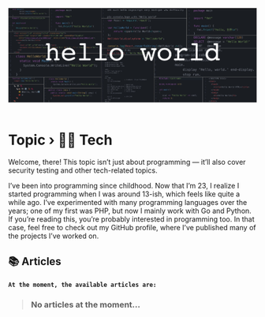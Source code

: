 <!-- {"title":"Topic - Programming", "description":"Welcome, there! This topic isn’t just about programming — it’ll also cover security testing and other tech-related topics.", "image_url":"https://github.com/narukoshin/blog/blob/assets/programming_header.jpg?raw=true"} -->
<img src="https://github.com/narukoshin/blog/blob/assets/tech_header.jpg?raw=true" /><br><br>

# <b>Topic › 👨‍💻 Tech</b>

Welcome, there! This topic isn’t just about programming — it’ll also cover security testing and other tech-related topics.

I’ve been into programming since childhood. Now that I’m 23, I realize I started programming when I was around 13-ish, which feels like quite a while ago. I’ve experimented with many programming languages over the years; one of my first was PHP, but now I mainly work with Go and Python. If you’re reading this, you’re probably interested in programming too. In that case, feel free to check out my GitHub profile, where I’ve published many of the projects I’ve worked on.

## 📚 Articles

<b>

```
At the moment, the available articles are:
```

<h3>

> No articles at the moment...
</h3>
</b>
